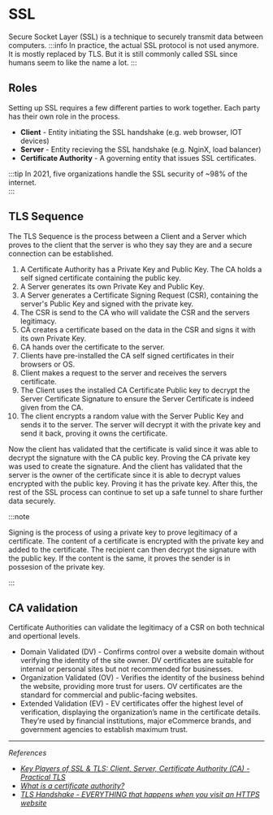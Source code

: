 # SSL

Secure Socket Layer (SSL) is a technique to securely transmit data between computers.
:::info
In practice, the actual SSL protocol is not used anymore. It is mostly replaced by TLS. But it is still commonly called SSL since humans seem to like the name a lot.
:::

## Roles
Setting up SSL requires a few different parties to work together. Each party has their own role in the process.
- **Client** - Entity initiating the SSL handshake (e.g. web browser, IOT devices)
- **Server** - Entity recieving the SSL handshake (e.g. NginX, load balancer)
- **Certificate Authority** - A governing entity that issues SSL certificates.

:::tip
In 2021, five organizations handle the SSL security of ~98% of the internet.  
:::

## TLS Sequence
The TLS Sequence is the process between a Client and a Server which proves to the client that the server is who they say they are and a secure connection can be established.

1. A Certificate Authority has a Private Key and Public Key. The CA holds a self signed certificate containing the public key.
2. A Server generates its own Private Key and Public Key.
3. A Server generates a Certificate Signing Request (CSR), containing the server's Public Key and signed with the private key.
4. The CSR is send to the CA who will validate the CSR and the servers legitimacy.
5. CA creates a certificate based on the data in the CSR and signs it with its own Private Key.
6. CA hands over the certificate to the server.
7. Clients have pre-installed the CA self signed certificates in their browsers or OS.
8. Client makes a request to the server and receives the servers certificate.
9. The Client uses the installed CA Certificate Public key to decrypt the Server Certificate Signature to ensure the Server Certificate is indeed given from the CA.
10. The client encrypts a random value with the Server Public Key and sends it to the server. The server will decrypt it with the private key and send it back, proving it owns the certificate.

Now the client has validated that the certificate is valid since it was able to decrypt the signature with the CA public key. Proving the CA private key was used to create the signature.
And the client has validated that the server is the owner of the certificate since it is able to decrypt values encrypted with the public key. Proving it has the private key.
After this, the rest of the SSL process can continue to set up a safe tunnel to share further data securely.

:::note

Signing is the process of using a private key to prove legitimacy of a certificate.
The content of a certificate is encrypted with the private key and added to the certificate.
The recipient can then decrypt the signature with the public key.
If the content is the same, it proves the sender is in possesion of the private key.

:::

## CA validation
Certificate Authorities can validate the legitimacy of a CSR on both technical and opertional levels.

- Domain Validated (DV) - Confirms control over a website domain without verifying the identity of the site owner. DV certificates are suitable for internal or personal sites but not recommended for businesses.
- Organization Validated (OV) - Verifies the identity of the business behind the website, providing more trust for users. OV certificates are the standard for commercial and public-facing websites.
- Extended Validation (EV) - EV certificates offer the highest level of verification, displaying the organization’s name in the certificate details. They’re used by financial institutions, major eCommerce brands, and government agencies to establish maximum trust.

---

*References*
- [*Key Players of SSL & TLS: Client, Server, Certificate Authority (CA) - Practical TLS*](https://youtu.be/C7Y4UEBJ0Og?si=BTQSrCPc20FWdBIE)
- [*What is a certificate authority?*](https://www.digicert.com/blog/what-is-a-certificate-authority)
- [*TLS Handshake - EVERYTHING that happens when you visit an HTTPS website*](https://youtu.be/ZkL10eoG1PY?si=t-yolKJi5ILmiVeS)

